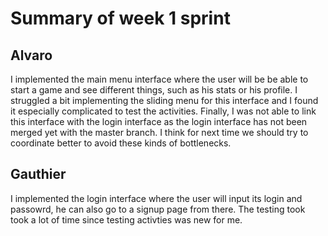 
# Summary of week 1 sprint


## Alvaro

I implemented the main menu interface where the user will be be able to start a game and see different things, such as his stats or his profile. I struggled a bit 
implementing the sliding menu for this interface and I found it especially complicated to test the activities. Finally, I was not able to link this interface with the
login interface as the login interface has not been merged yet with the master branch. I think for next time we should try to coordinate better to avoid these kinds of bottlenecks.

## Gauthier
I implemented the login interface where the user will input its login and passowrd, he can also go to a signup page from there. The testing took took a lot of time since testing activties was new for me. 
